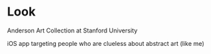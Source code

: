 # Look

Anderson Art Collection at Stanford University

iOS app targeting people who are clueless about abstract art (like me)
